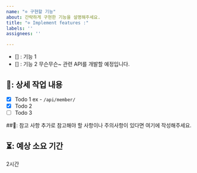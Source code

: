```yaml
---
name: "✡ 구현할 기능"
about: 간략하게 구현한 기능을 설명해주세요.
title: "✡ Implement features :"
labels: ''
assignees: ''

---
```


- [] : 기능 1
- [] : 기능 2
무슨무슨~ 관련 API를 개발할 예정입니다.

## 🔨: 상세 작업 내용
- [x] Todo 1 ex - `/api/member/` 
- [x] Todo 2 
- [ ] Todo 3 

##📃: 참고 사항
추가로 참고해야 할 사항이나 주의사항이 있다면 여기에 작성해주세요.
## ⏳: 예상 소요 기간
2시간

